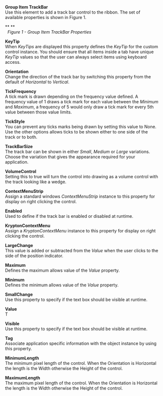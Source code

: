 **Group Item TrackBar**  
Use this element to add a track bar control to the ribbon. The set of available
properties is shown in Figure 1.

** **  
  *Figure 1 - Group Item TrackBar Properties*  
  
  
**KeyTip**  
When *KeyTips* are displayed this property defines the *KeyTip* for the custom
control instance. You should ensure that all items inside a tab have unique
*KeyTip* values so that the user can always select items using keyboard access.

**Orientation**  
Change the direction of the track bar by switching this property from the
default of *Horizontal* to *Vertical*.

**TickFrequency**  
A tick mark is drawn depending on the frequency value defined. A frequency value
of 1 draws a tick mark for each value between the *Minimum* and *Maximum*, a
frequency of 5 would only draw a tick mark for every 5th value between those
value limits.

**TickStyle**  
You can prevent any ticks marks being drawn by setting this value to None. Use
the other options allows ticks to be shown either to one side of the track or to
both.

**TrackBarSize**  
The track bar can be shown in either *Small*, *Medium* or *Large* variations.
Choose the variation that gives the appearance required for your application.

**VolumeControl**  
Setting this to true will turn the control into drawing as a volume control with
the track looking like a wedge.

**ContextMenuStrip**  
Assign a standard windows *ContextMenuStrip* instance to this property for
display on right clicking the control.

**Enabled**  
Used to define if the track bar is enabled or disabled at runtime.

**KryptonContextMenu**  
Assign a *KryptonContextMenu* instance to this property for display on right
clicking the control.

**LargeChange**  
This value is added or subtracted from the *Value* when the user clicks to the
side of the position indicator.

**Maximum**  
Defines the maximum allows value of the *Value* property.

**Minimum**  
Defines the minimum allows value of the *Value* property.

**SmallChange**  
Use this property to specify if the text box should be visible at runtime.

**Value**  
T

**Visible**  
Use this property to specify if the text box should be visible at runtime.

**Tag**  
Associate application specific information with the object instance by using
this property.

**MinimumLength**  
The minimum pixel length of the control. When the Orientation is Horizontal the
length is the Width otherwise the Height of the control.

**MaximumLength**  
The maximum pixel length of the control. When the Orientation is Horizontal the
length is the Width otherwise the Height of the control.

